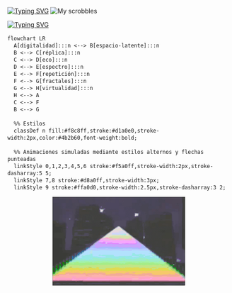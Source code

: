 [![Typing SVG](https://readme-typing-svg.demolab.com?font=Coral+Pixels&size=45&duration=3000&pause=1000&color=F7449C&repeat=false&width=510&height=70&lines=%C2%BFQu%C3%A9+estoy+escuchando%3F)](https://git.io/typing-svg)
![My scrobbles](https://lastfm-recently-played.vercel.app/api?user=ChrisRomm&width=500&header_style=compact_stats_only&show_user=footer&footer_style=normal&border_radius=15&bg_color=121418)

[![Typing SVG](https://readme-typing-svg.demolab.com?font=Coral+Pixels&size=50&duration=3000&pause=1000&color=F7449C&repeat=false&random=true&width=450&height=68&lines=El+yo+y+el+internet)](https://git.io/typing-svg)

```mermaid
flowchart LR
  A[digitalidad]:::n <--> B[espacio-latente]:::n
  B <--> C[réplica]:::n
  C <--> D[eco]:::n
  D <--> E[espectro]:::n
  E <--> F[repetición]:::n
  F <--> G[fractales]:::n
  G <--> H[virtualidad]:::n
  H <--> A
  C <--> F
  B <--> G

  %% Estilos 
  classDef n fill:#f8c8ff,stroke:#d1a0e0,stroke-width:2px,color:#4b2b60,font-weight:bold;

  %% Animaciones simuladas mediante estilos alternos y flechas punteadas
  linkStyle 0,1,2,3,4,5,6 stroke:#f5a0ff,stroke-width:2px,stroke-dasharray:5 5;
  linkStyle 7,8 stroke:#d8a0ff,stroke-width:3px;
  linkStyle 9 stroke:#ffa0d0,stroke-width:2.5px,stroke-dasharray:3 2;
```


<p align="center">
  <img src="/nobodyhere.gif" alt="caos digital" width="300" height="200"/>
</p>

